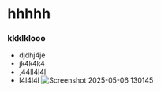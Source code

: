 
# hhhhh
### kkklklooo

- djdhj4je
- jk4k4k4
- ,44ll4l4l
- l4l4l4l
![Screenshot 2025-05-06 130145](https://github.com/user-attachments/assets/618c09bb-eedb-48ca-b794-68205dcb76ce)
